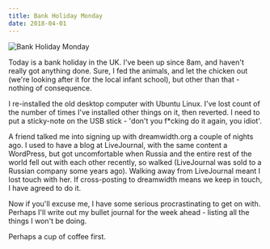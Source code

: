 ```yaml
---
title: Bank Holiday Monday
date: 2018-04-01
---
```


![Bank Holiday Monday](https://source.unsplash.com/ZYYS1kapOm8/1600x900)

Today is a bank holiday in the UK. I've been up since 8am, and haven't really got anything done. Sure, I fed the animals, and let the chicken out (we're looking after it for the local infant school), but other than that - nothing of consequence.

I re-installed the old desktop computer with Ubuntu Linux. I've lost count of the number of times I've installed other things on it, then reverted. I need to put a sticky-note on the USB stick - 'don't you f*cking do it again, you idiot'.

A friend talked me into signing up with dreamwidth.org a couple of nights ago. I used to have a blog at LiveJournal, with the same content a WordPress, but got uncomfortable when Russia and the entire rest of the world fell out with each other recently, so walked (LiveJournal was sold to a Russian company some years ago). Walking away from LiveJournal meant I lost touch with her. If cross-posting to dreamwidth means we keep in touch, I have agreed to do it.

Now if you'll excuse me, I have some serious procrastinating to get on with. Perhaps I'll write out my bullet journal for the week ahead - listing all the things I won't be doing.

Perhaps a cup of coffee first.